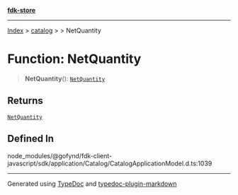 [**fdk-store**](../../../README.md)
***

[Index](../../../API.md) > [catalog](../../README.md) > [<internal>](../README.md) > NetQuantity

# Function: NetQuantity

> **NetQuantity**(): [`NetQuantity`](../type-aliases/type-alias.NetQuantity.md)

## Returns

[`NetQuantity`](../type-aliases/type-alias.NetQuantity.md)

## Defined In

node\_modules/@gofynd/fdk-client-javascript/sdk/application/Catalog/CatalogApplicationModel.d.ts:1039

***
Generated using [TypeDoc](https://typedoc.org/) and [typedoc-plugin-markdown](https://www.npmjs.com/package/typedoc-plugin-markdown)
